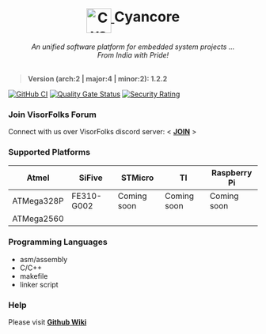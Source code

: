 <h1>
  <div align="center">
    <a href="https://github.com/VisorFolks/cyancore">
      <img align="top" src="https://github.com/VisorFolks/vf_artifacts/blob/stable/cyancore/icons/cyancore.png"
           width=50 height=50 alt="Cyancore"/>
    </a>
    Cyancore
  </div>
</h1>
<body>
  <div align="center">
    <i>An unified software platform for embedded system projects ...</i><br>
    <i>From India with Pride!</i><br><br>
  </div>
</body>

> **Version (arch:2 | major:4 | minor:2): 1.2.2**

[![GitHub CI](https://github.com/VisorFolks/cyancore/actions/workflows/github_ci.yml/badge.svg)](https://github.com/VisorFolks/cyancore/actions/workflows/github_ci.yml)
[![Quality Gate Status](https://sonarcloud.io/api/project_badges/measure?project=VisorFolks_cyancore&metric=alert_status)](https://sonarcloud.io/summary/new_code?id=VisorFolks_cyancore)
[![Security Rating](https://sonarcloud.io/api/project_badges/measure?project=VisorFolks_cyancore&metric=security_rating)](https://sonarcloud.io/summary/new_code?id=VisorFolks_cyancore)

### Join VisorFolks Forum
Connect with us over VisorFolks discord server: < [**JOIN**](https://discord.gg/gxUQr77MT2) >

### Supported Platforms

| Atmel      | SiFive      | STMicro     | TI          | Raspberry Pi |
| ---------- | ----------- | ----------- | ----------- | -------------|
| ATMega328P | FE310-G002  | Coming soon | Coming soon | Coming soon  |
| ATMega2560 |             |             |             |              |

### Programming Languages
* asm/assembly
* C/C++
* makefile
* linker script

### Help
Please visit [**Github Wiki**](https://github.com/VisorFolks/cyancore/wiki/)
